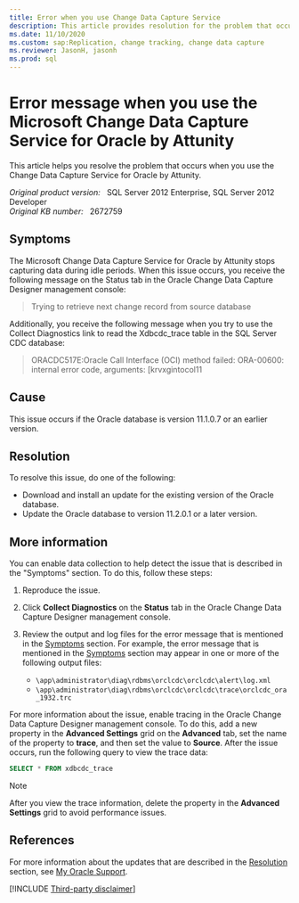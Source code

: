 ```yaml
---
title: Error when you use Change Data Capture Service
description: This article provides resolution for the problem that occurs when you use the Change Data Capture Service for Oracle by Attunity.
ms.date: 11/10/2020
ms.custom: sap:Replication, change tracking, change data capture
ms.reviewer: JasonH, jasonh
ms.prod: sql
---
```

# Error message when you use the Microsoft Change Data Capture Service for Oracle by Attunity

This article helps you resolve the problem that occurs when you use the Change Data Capture Service for Oracle by Attunity.

_Original product version:_ &nbsp; SQL Server 2012 Enterprise, SQL Server 2012 Developer  
_Original KB number:_ &nbsp; 2672759

## Symptoms

The Microsoft Change Data Capture Service for Oracle by Attunity stops capturing data during idle periods. When this issue occurs, you receive the following message on the Status tab in the Oracle Change Data Capture Designer management console:

> Trying to retrieve next change record from source database

Additionally, you receive the following message when you try to use the Collect Diagnostics link to read the Xdbcdc_trace table in the SQL Server CDC database:

> ORACDC517E:Oracle Call Interface (OCI) method failed: ORA-00600: internal error code, arguments: [krvxgintocol11

## Cause

This issue occurs if the Oracle database is version 11.1.0.7 or an earlier version.

## Resolution

To resolve this issue, do one of the following:

- Download and install an update for the existing version of the Oracle database.
- Update the Oracle database to version 11.2.0.1 or a later version.

## More information

You can enable data collection to help detect the issue that is described in the "Symptoms" section. To do this, follow these steps:

1. Reproduce the issue.
2. Click **Collect Diagnostics** on the **Status** tab in the Oracle Change Data Capture Designer management console.
3. Review the output and log files for the error message that is mentioned in the [Symptoms](#symptoms) section. For example, the error message that is mentioned in the [Symptoms](#symptoms) section may appear in one or more of the following output files:

   - `\app\administrator\diag\rdbms\orclcdc\orclcdc\alert\log.xml`
   - `\app\administrator\diag\rdbms\orclcdc\orclcdc\trace\orclcdc_ora_1932.trc`

For more information about the issue, enable tracing in the Oracle Change Data Capture Designer management console. To do this, add a new property in the **Advanced Settings** grid on the **Advanced** tab, set the name of the property to **trace**, and then set the value to **Source**. After the issue occurs, run the following query to view the trace data:

```sql
SELECT * FROM xdbcdc_trace
```

> [!NOTE]
> After you view the trace information, delete the property in the **Advanced Settings** grid to avoid performance issues.

## References

For more information about the updates that are described in the [Resolution](#resolution) section, see [My Oracle Support](https://support.oracle.com/portal/).

[!INCLUDE [Third-party disclaimer](../../../includes/third-party-disclaimer.md)]
